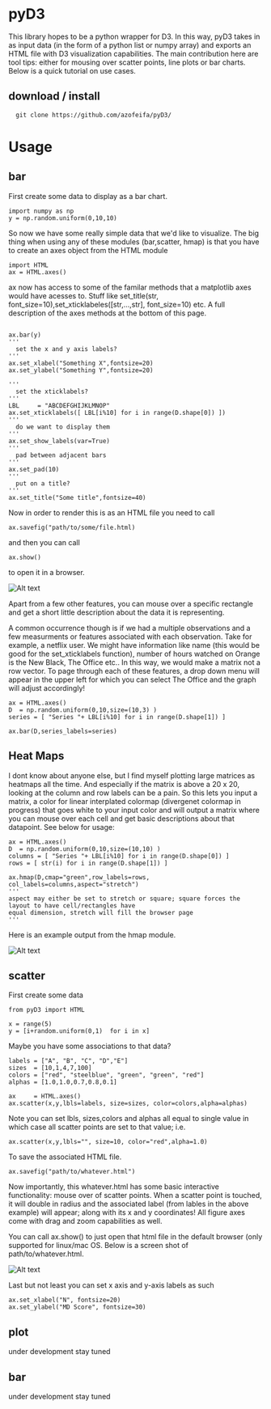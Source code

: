 # pyD3
This library hopes to be a python wrapper for D3. In this way, pyD3 takes in as input data (in the form of a python list or numpy array) and exports an HTML file with D3 visualization capabilities. The main contribution here are tool tips: either for mousing over scatter points, line plots or bar charts. Below is a quick tutorial on use cases. 
## download / install
```
  git clone https://github.com/azofeifa/pyD3/
```
# Usage

## bar
First create some data to display as a bar chart. 
```
import numpy as np
y = np.random.uniform(0,10,10)
```

So now we have some really simple data that we'd like to visualize. The big thing when using any of these modules (bar,scatter, hmap) is that you have to create an axes object from the HTML module
```
import HTML
ax = HTML.axes()
```
ax now has access to some of the familar methods that a matplotlib axes would have acesses to. Stuff like set_title(str, font_size=10),set_xticklabeles([str,...,str], font_size=10) etc. A full description of the axes methods at the bottom of this page.
```

ax.bar(y)
'''
  set the x and y axis labels?
'''
ax.set_xlabel("Something X",fontsize=20)
ax.set_ylabel("Something Y",fontsize=20)

'''
  set the xticklabels?
'''
LBL 	= "ABCDEFGHIJKLMNOP"
ax.set_xticklabels([ LBL[i%10] for i in range(D.shape[0]) ])
'''
  do we want to display them
'''
ax.set_show_labels(var=True)
'''
  pad between adjacent bars
'''
ax.set_pad(10)
'''
  put on a title?
'''
ax.set_title("Some title",fontsize=40)

```
Now in order to render this is as an HTML file you need to call
```
ax.savefig("path/to/some/file.html)
```
and then you can call
```
ax.show()
```
to open it in a browser.

![Alt text](https://github.com/azofeifa/pyD3/blob/master/images/BarShot.png)

Apart from a few other features, you can mouse over a specific rectangle and get a short little description about the data it is representing. 

A common occurrence though is if we had a multiple observations and a few measurments or features associated with each observation. Take for example, a netflix user. We might have information like name (this would be good for the set_xticklabels function), number of hours watched on Orange is the New Black, The Office etc.. In this way, we would make a matrix not a row vector. To page through each of these features, a drop down menu will appear in the upper left for which you can select The Office and the graph will adjust accordingly! 


```
ax = HTML.axes()
D  = np.random.uniform(0,10,size=(10,3) )
series = [ "Series "+ LBL[i%10] for i in range(D.shape[1]) ]

ax.bar(D,series_labels=series)

```


## Heat Maps
I dont know about anyone else, but I find myself plotting large matrices as heatmaps all the time. And especially if the matrix is above a 20 x 20, looking at the column and row labels can be a pain. So this lets you input a matrix, a color for linear interplated colormap (divergenet colormap in progress) that goes white to your input color and will output a matrix where you can mouse over each cell and get basic descriptions about that datapoint. See below for usage:

```
ax = HTML.axes()
D  = np.random.uniform(0,10,size=(10,10) )
columns = [ "Series "+ LBL[i%10] for i in range(D.shape[0]) ]
rows = [ str(i) for i in range(D.shape[1]) ]

ax.hmap(D,cmap="green",row_labels=rows, col_labels=columns,aspect="stretch")
'''
aspect may either be set to stretch or square; square forces the layout to have cell/rectangles have 
equal dimension, stretch will fill the browser page
'''
```
Here is an example output from the hmap module.

![Alt text](https://github.com/azofeifa/pyD3/blob/master/images/HmapShot.png)
















## scatter
First create some data
```
from pyD3 import HTML

x = range(5)
y = [i+random.uniform(0,1)  for i in x]
```
Maybe you have some associations to that data?
```
labels = ["A", "B", "C", "D","E"]
sizes  = [10,1,4,7,100]
colors = ["red", "steelblue", "green", "green", "red"]
alphas = [1.0,1.0,0.7,0.8,0.1]

ax     = HTML.axes()
ax.scatter(x,y,lbls=labels, size=sizes, color=colors,alpha=alphas)

```
Note you can set lbls, sizes,colors and alphas all equal to single value in which case all scatter points are set to that value; i.e.
```
ax.scatter(x,y,lbls="", size=10, color="red",alpha=1.0)
```
To save the associated HTML file.
```
ax.savefig("path/to/whatever.html")
```
Now importantly, this whatever.html has some basic interactive functionality: mouse over of scatter points. When a scatter point is touched, it will double in radius and the associated label (from lables in the above example) will appear; along with its x and y coordinates! All figure axes come with drag and zoom capabilities as well.  


You can call ax.show() to just open that html file in the default browser (only supported for linux/mac OS. Below is a screen shot of path/to/whatever.html.

![Alt text](https://github.com/azofeifa/pyD3/blob/master/images/ScatterShot.jpeg)

Last but not least you can set x axis and y-axis labels as such
```
ax.set_xlabel("N", fontsize=20)
ax.set_ylabel("MD Score", fontsize=30)
```


## plot
under development stay tuned
## bar
under development stay tuned









